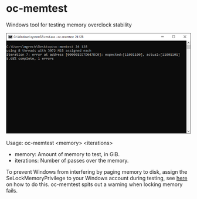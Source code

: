 # oc-memtest
Windows tool for testing memory overclock stability

![Screenshot](screenshot.png)

Usage: oc-memtest &lt;memory&gt; &lt;iterations&gt;
- memory: Amount of memory to test, in GiB.
- iterations: Number of passes over the memory.

To prevent Windows from interfering by paging memory to disk, assign the SeLockMemoryPrivilege to your Windows account during testing, see [here](https://docs.microsoft.com/en-us/windows/security/threat-protection/security-policy-settings/lock-pages-in-memory) on how to do this. oc-memtest spits out a warning when locking memory fails.
